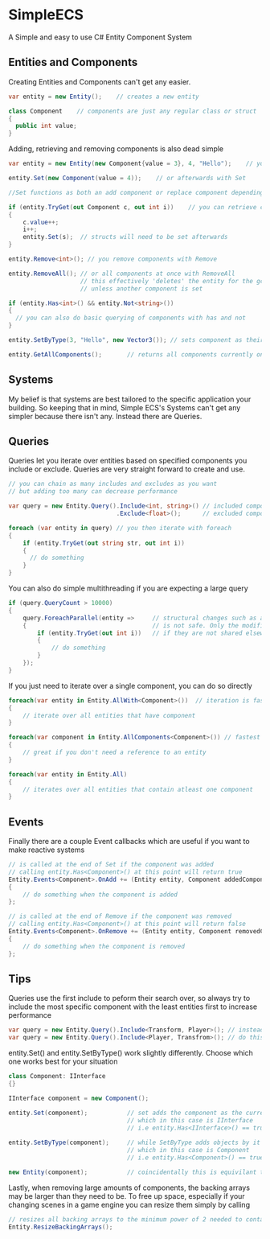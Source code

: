 # SimpleECS
A Simple and easy to use C# Entity Component System


## Entities and Components
Creating Entities and Components can't get any easier.
```C#
var entity = new Entity();    // creates a new entity

class Component    // components are just any regular class or struct
{
  public int value;
}
```

Adding, retrieving and removing components is also dead simple
```C#
var entity = new Entity(new Component{value = 3}, 4, "Hello");    // you can add components during entity creation

entity.Set(new Component(value = 4));    // or afterwards with Set

//Set functions as both an add component or replace component depending if the entity already has the component

if (entity.TryGet(out Component c, out int i))    // you can retrieve components with TryGet
{
    c.value++;
    i++;
    entity.Set(s);  // structs will need to be set afterwards
}

entity.Remove<int>(); // you remove components with Remove

entity.RemoveAll(); // or all components at once with RemoveAll
                    // this effectively 'deletes' the entity for the gc to handle
                    // unless another component is set

if (entity.Has<int>() && entity.Not<string>())
{
  // you can also do basic querying of components with has and not  
}

entity.SetByType(3, "Hello", new Vector3()); // sets component as their type

entity.GetAllComponents();       // returns all components currently on the entity
```
## Systems

My belief is that systems are best tailored to the specific application your building.
So keeping that in mind, Simple ECS's Systems can't get any simpler because there isn't any.
Instead there are Queries.

## Queries

Queries let you iterate over entities based on specified components you
include or exclude. Queries are very straight forward to create and use.

```C#
// you can chain as many includes and excludes as you want
// but adding too many can decrease performance

var query = new Entity.Query().Include<int, string>() // included components
                              .Exclude<float>();      // excluded components

foreach (var entity in query) // you then iterate with foreach
{
    if (entity.TryGet(out string str, out int i))
    {
      // do something
    }
}
```

You can also do simple multithreading if you are expecting a large query
```C#
if (query.QueryCount > 10000) 
{                             
    query.ForeachParallel(entity =>     // structural changes such as adding and removing components or entities
    {                                   // is not safe. Only the modification of components and only 
        if (entity.TryGet(out int i))   // if they are not shared elsewhere is safe to do
        {                               
            // do something
        }
    });
}
```
If you just need to iterate over a single component, you can do so directly
```C#
foreach(var entity in Entity.AllWith<Component>())  // iteration is faster since there is no filtering
{
    // iterate over all entities that have component
}

foreach(var component in Entity.AllComponents<Component>()) // fastest way to iterate over components
{
    // great if you don't need a reference to an entity
}

foreach(var entity in Entity.All)
{
    // iterates over all entities that contain atleast one component
}
```

## Events
Finally there are a couple Event callbacks which are useful if you want to make reactive systems

```C#
// is called at the end of Set if the component was added
// calling entity.Has<Component>() at this point will return true
Entity.Events<Component>.OnAdd += (Entity entity, Component addedComponent) => 
{ 
    // do something when the component is added
};

// is called at the end of Remove if the component was removed
// calling entity.Has<Component>() at this point will return false
Entity.Events<Component>.OnRemove += (Entity entity, Component removedComponent) =>
{
    // do something when the component is removed
};
```

## Tips

Queries use the first include to peform their search over, so always try to 
include the most specific component with the least entities first to increase performance
```C#
var query = new Entity.Query().Include<Transform, Player>(); // instead of this
var query = new Entity.Query().Include<Player, Transfrom>(); // do this
```

entity.Set() and entity.SetByType() work slightly differently. 
Choose which one works best for your situation 
```C#
class Component: IInterface
{}

IInterface component = new Component();

entity.Set(component);           // set adds the component as the current type
                                 // which in this case is IInterface 
                                 // i.e entity.Has<IInterface>() == true
                                  
entity.SetByType(component);     // while SetByType adds objects by it's type
                                 // which in this case is Component
                                 // i.e entity.Has<Component>() == true

new Entity(component);           // coincidentally this is equivilant to new Entity().SetByType(component)
```

Lastly, when removing large amounts of components, the backing arrays may be larger than they need to be.
To free up space, especially if your changing scenes in a game engine you can resize them simply by calling
```C#
// resizes all backing arrays to the minimum power of 2 needed to contain all components
Entity.ResizeBackingArrays();
```
